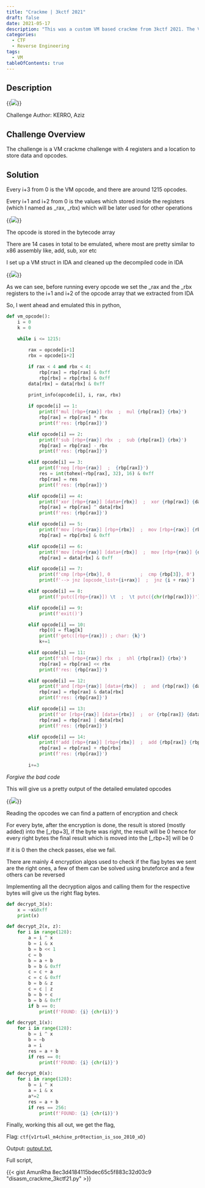 ```yaml
---
title: "Crackme | 3kctf 2021" 
draft: false
date: 2021-05-17
description: "This was a custom VM based crackme from 3kctf 2021. The VM has simple opcodes and control flow."
categories:
  - CTF
  - Reverse Engineering
tags:
  - VM
tableOfContents: true
---
```


## Description

{{<img src="Untitled.png">}}

Challenge Author: KERRO, Aziz

## Challenge Overview

The challenge is a VM crackme challenge with 4 registers and a location to store data and opcodes.

## Solution

Every i+3 from 0 is the VM opcode, and there are around 1215 opcodes.

Every i+1 and i+2 from 0 is the values which stored inside the registers (which I named as _rax, _rbx) which will be later used for other operations

{{<img src="Untitled 1.png">}}

The opcode is stored in the bytecode array

There are 14 cases in total to be emulated, where most are pretty similar to x86 assembly like, add, sub, xor etc

I set up a VM struct in IDA and cleaned up the decompiled code in IDA

{{<img src="Untitled 2.png">}}

As we can see, before running every opcode we set the _rax and the _rbx registers to the i+1 and i+2  of the opcode array that we extracted from IDA

So, I went ahead and emulated this in python,

```python
def vm_opcode():
    i = 0
    k = 0

    while i <= 1215:
        
        rax = opcode[i+1]
        rbx = opcode[i+2]

        if rax < 4 and rbx < 4:
            rbp[rax] = rbp[rax] & 0xff
            rbp[rbx] = rbp[rbx] & 0xff
        data[rbx] = data[rbx] & 0xff
        
        print_info(opcode[i], i, rax, rbx)

        if opcode[i] == 1:
            print(f'mul [rbp+{rax}] rbx  ;  mul {rbp[rax]} {rbx}')
            rbp[rax] = rbp[rax] * rbx
            print(f'res: {rbp[rax]}')

        elif opcode[i] == 2:
            print(f'sub [rbp+{rax}] rbx  ;  sub {rbp[rax]} {rbx}')
            rbp[rax] = rbp[rax] - rbx
            print(f'res: {rbp[rax]}')

        elif opcode[i] == 3:      
            print(f'neg [rbp+{rax}]  ;  {rbp[rax]}')
            res = int(tohex(~rbp[rax], 32), 16) & 0xff
            rbp[rax] = res
            print(f'res: {rbp[rax]}')

        elif opcode[i] == 4:
            print(f'xor [rbp+{rax}] [data+{rbx}]  ;  xor {rbp[rax]} {data[rbx]}')
            rbp[rax] = rbp[rax] ^ data[rbx]
            print(f'res: {rbp[rax]}')

        elif opcode[i] == 5:
            print(f'mov [rbp+{rax}] [rbp+{rbx}]  ;  mov [rbp+{rax}] {rbp[rbx]}')
            rbp[rax] = rbp[rbx] & 0xff

        elif opcode[i] == 6:
            print(f'mov [rbp+{rax}] [data+{rbx}]  ;  mov [rbp+{rax}] {data[rbx]}')
            rbp[rax] = data[rbx] & 0xff

        elif opcode[i] == 7:
            print(f'cmp [rbp+{rbx}], 0           ;  cmp {rbp[3]}, 0')
            print(f'--> jnz [opcode_list+{i+rax}]  ;  jnz {i + rax}')

        elif opcode[i] == 8:
            print(f'putc([rbp+{rax}]) \t  ;  \t putc({chr(rbp[rax])})')

        elif opcode[i] == 9:
            print(f'exit()')

        elif opcode[i] == 10:
            rbp[0] = flag[k]
            print(f'getc([rbp+{rax}]) ; char: {k}')
            k+=1

        elif opcode[i] == 11:
            print(f'shl [rbp+{rax}] rbx  ;  shl {rbp[rax]} {rbx}')
            rbp[rax] = rbp[rax] << rbx
            print(f'res: {rbp[rax]}')

        elif opcode[i] == 12:
            print(f'and [rbp+{rax}] [data+{rbx}]  ;  and {rbp[rax]} {data[rbx]}')
            rbp[rax] = rbp[rax] & data[rbx]
            print(f'res: {rbp[rax]}')

        elif opcode[i] == 13:
            print(f'or [rbp+{rax}] [data+{rbx}]  ;  or {rbp[rax]} {data[rbx]}')
            rbp[rax] = rbp[rax] | data[rbx]
            print(f'res: {rbp[rax]}')

        elif opcode[i] == 14:
            print(f'add [rbp+{rax}] [rbp+{rbx}]  ;  add {rbp[rax]} {rbp[rbx]}')
            rbp[rax] = rbp[rax] + rbp[rbx]
            print(f'res: {rbp[rax]}')
        
        i+=3
```
*Forgive the bad code*

This will give us a pretty output of the detailed emulated opcodes

{{<img src="Untitled 3.png">}}

Reading the opcodes we can find a pattern of encryption and check

For every byte, after the encryption is done, the result is stored (mostly added) into the [_rbp+3], if the byte was right, the result will be 0 hence for every right bytes the final result which is moved into the [_rbp+3] will be 0

If it is 0 then the check passes, else we fail. 

There are mainly 4 encryption algos used to check if the flag bytes we sent are the right ones, a few of them can be solved using bruteforce and a few others can be reversed

Implementing all the decryption algos and calling them for the respective bytes will give us the right flag bytes. 

```python
def decrypt_3(x):
    x = ~x&0xff
    print(x)

def decrypt_2(x, z):
    for i in range(128):
        a = i ^ x
        b = i & x
        b = b << 1
        c = b
        b = a + b
        b = b & 0xff
        c = c + a
        c = c & 0xff
        b = b & z
        c = c | z
        b = b + c
        b = b & 0xff
        if b == 0:
            print(f'FOUND: {i} {chr(i)}')

def decrypt_1(x):
    for i in range(128):
        b = i ^ x
        b = ~b
        a = i
        res = a + b
        if res == 0:
            print(f'FOUND: {i} {chr(i)}')

def decrypt_0(x):
    for i in range(128):
        b = i ^ x
        a = i & x
        a*=2
        res = a + b
        if res == 256:
            print(f'FOUND: {i} {chr(i)}')
```

Finally, working this all out, we get the flag, 

Flag: `ctf{v1rtu4l_m4chine_pr0tection_is_soo_2010_xD}`

Output: [output.txt](https://gist.github.com/AmunRha/8ec3d4184115bdec65c5f883c32d03c9##file-output_crackme_3kctf21-txt),

Full script, 

{{< gist AmunRha 8ec3d4184115bdec65c5f883c32d03c9 "disasm_crackme_3kctf21.py" >}}